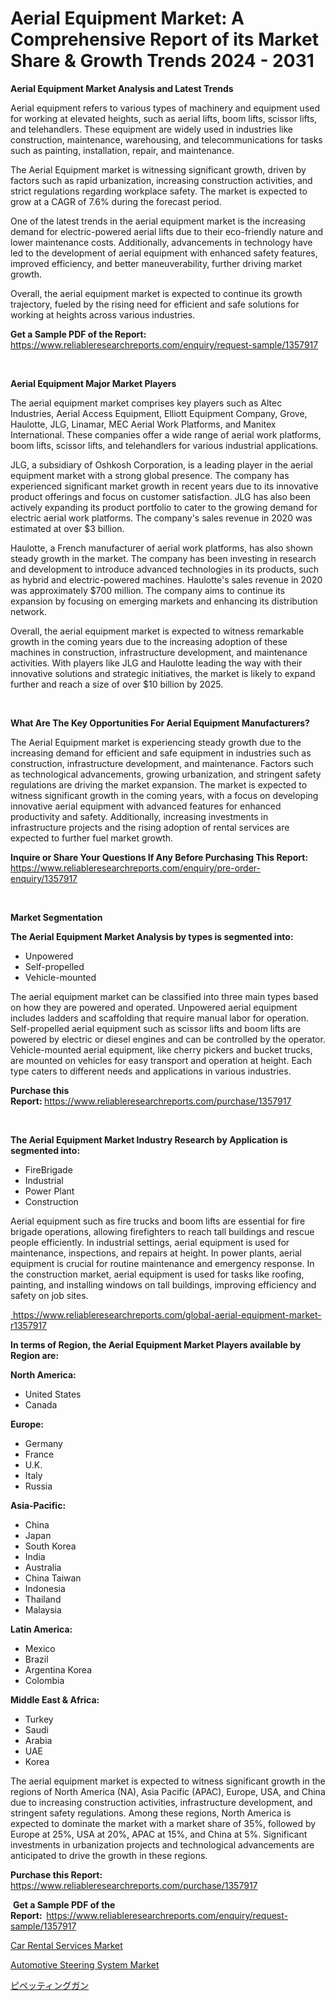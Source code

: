 <p><h1>Aerial Equipment Market: A Comprehensive Report of its Market Share & Growth Trends 2024 - 2031</h1></p><p><strong>Aerial Equipment Market Analysis and Latest Trends</strong></p>
<p><p>Aerial equipment refers to various types of machinery and equipment used for working at elevated heights, such as aerial lifts, boom lifts, scissor lifts, and telehandlers. These equipment are widely used in industries like construction, maintenance, warehousing, and telecommunications for tasks such as painting, installation, repair, and maintenance.</p><p>The Aerial Equipment market is witnessing significant growth, driven by factors such as rapid urbanization, increasing construction activities, and strict regulations regarding workplace safety. The market is expected to grow at a CAGR of 7.6% during the forecast period. </p><p>One of the latest trends in the aerial equipment market is the increasing demand for electric-powered aerial lifts due to their eco-friendly nature and lower maintenance costs. Additionally, advancements in technology have led to the development of aerial equipment with enhanced safety features, improved efficiency, and better maneuverability, further driving market growth.</p><p>Overall, the aerial equipment market is expected to continue its growth trajectory, fueled by the rising need for efficient and safe solutions for working at heights across various industries.</p></p>
<p><strong>Get a Sample PDF of the Report:&nbsp;</strong> <a href="https://www.reliableresearchreports.com/enquiry/request-sample/1357917">https://www.reliableresearchreports.com/enquiry/request-sample/1357917</a></p>
<p>&nbsp;</p>
<p><strong>Aerial Equipment Major Market Players</strong></p>
<p><p>The aerial equipment market comprises key players such as Altec Industries, Aerial Access Equipment, Elliott Equipment Company, Grove, Haulotte, JLG, Linamar, MEC Aerial Work Platforms, and Manitex International. These companies offer a wide range of aerial work platforms, boom lifts, scissor lifts, and telehandlers for various industrial applications.</p><p>JLG, a subsidiary of Oshkosh Corporation, is a leading player in the aerial equipment market with a strong global presence. The company has experienced significant market growth in recent years due to its innovative product offerings and focus on customer satisfaction. JLG has also been actively expanding its product portfolio to cater to the growing demand for electric aerial work platforms. The company's sales revenue in 2020 was estimated at over $3 billion.</p><p>Haulotte, a French manufacturer of aerial work platforms, has also shown steady growth in the market. The company has been investing in research and development to introduce advanced technologies in its products, such as hybrid and electric-powered machines. Haulotte's sales revenue in 2020 was approximately $700 million. The company aims to continue its expansion by focusing on emerging markets and enhancing its distribution network.</p><p>Overall, the aerial equipment market is expected to witness remarkable growth in the coming years due to the increasing adoption of these machines in construction, infrastructure development, and maintenance activities. With players like JLG and Haulotte leading the way with their innovative solutions and strategic initiatives, the market is likely to expand further and reach a size of over $10 billion by 2025.</p></p>
<p>&nbsp;</p>
<p><strong>What Are The Key Opportunities For Aerial Equipment Manufacturers?</strong></p>
<p><p>The Aerial Equipment market is experiencing steady growth due to the increasing demand for efficient and safe equipment in industries such as construction, infrastructure development, and maintenance. Factors such as technological advancements, growing urbanization, and stringent safety regulations are driving the market expansion. The market is expected to witness significant growth in the coming years, with a focus on developing innovative aerial equipment with advanced features for enhanced productivity and safety. Additionally, increasing investments in infrastructure projects and the rising adoption of rental services are expected to further fuel market growth.</p></p>
<p><strong>Inquire or Share Your Questions If Any Before Purchasing This Report:</strong> <a href="https://www.reliableresearchreports.com/enquiry/pre-order-enquiry/1357917">https://www.reliableresearchreports.com/enquiry/pre-order-enquiry/1357917</a></p>
<p>&nbsp;</p>
<p><strong>Market Segmentation</strong></p>
<p><strong>The Aerial Equipment Market Analysis by types is segmented into:</strong></p>
<p><ul><li>Unpowered</li><li>Self-propelled</li><li>Vehicle-mounted</li></ul></p>
<p><p>The aerial equipment market can be classified into three main types based on how they are powered and operated. Unpowered aerial equipment includes ladders and scaffolding that require manual labor for operation. Self-propelled aerial equipment such as scissor lifts and boom lifts are powered by electric or diesel engines and can be controlled by the operator. Vehicle-mounted aerial equipment, like cherry pickers and bucket trucks, are mounted on vehicles for easy transport and operation at height. Each type caters to different needs and applications in various industries.</p></p>
<p><strong>Purchase this Report:&nbsp;</strong><a href="https://www.reliableresearchreports.com/purchase/1357917">https://www.reliableresearchreports.com/purchase/1357917</a></p>
<p>&nbsp;</p>
<p><strong>The Aerial Equipment Market Industry Research by Application is segmented into:</strong></p>
<p><ul><li>FireBrigade</li><li>Industrial</li><li>Power Plant</li><li>Construction</li></ul></p>
<p><p>Aerial equipment such as fire trucks and boom lifts are essential for fire brigade operations, allowing firefighters to reach tall buildings and rescue people efficiently. In industrial settings, aerial equipment is used for maintenance, inspections, and repairs at height. In power plants, aerial equipment is crucial for routine maintenance and emergency response. In the construction market, aerial equipment is used for tasks like roofing, painting, and installing windows on tall buildings, improving efficiency and safety on job sites.</p></p>
<p><a href="https://www.reliableresearchreports.com/global-aerial-equipment-market-r1357917">&nbsp;https://www.reliableresearchreports.com/global-aerial-equipment-market-r1357917</a></p>
<p><strong>In terms of Region, the Aerial Equipment Market Players available by Region are:</strong></p>
<p>
    <p> <strong> North America: </strong>
        <ul>
            <li>United States</li>
            <li>Canada</li>
        </ul>
        </p> 
    <p> <strong> Europe: </strong>
        <ul>
            <li>Germany</li>
            <li>France</li>
            <li>U.K.</li>
            <li>Italy</li>
            <li>Russia</li>
        </ul>
        </p> 
    <p> <strong> Asia-Pacific: </strong>
        <ul>
            <li>China</li>
            <li>Japan</li>
            <li>South Korea</li>
            <li>India</li>
            <li>Australia</li>
            <li>China Taiwan</li>
            <li>Indonesia</li>
            <li>Thailand</li>
            <li>Malaysia</li>
        </ul>
        </p> 
    <p> <strong> Latin America: </strong>
        <ul>
            <li>Mexico</li>
            <li>Brazil</li>
            <li>Argentina Korea</li>
            <li>Colombia</li>
        </ul>
        </p> 
    <p> <strong> Middle East & Africa: </strong>
        <ul>
            <li>Turkey</li>
            <li>Saudi</li>
            <li>Arabia</li>
            <li>UAE</li>
            <li>Korea</li>
        </ul>
    </p>
    </p>
<p><p>The aerial equipment market is expected to witness significant growth in the regions of North America (NA), Asia Pacific (APAC), Europe, USA, and China due to increasing construction activities, infrastructure development, and stringent safety regulations. Among these regions, North America is expected to dominate the market with a market share of 35%, followed by Europe at 25%, USA at 20%, APAC at 15%, and China at 5%. Significant investments in urbanization projects and technological advancements are anticipated to drive the growth in these regions.</p></p>
<p><strong>Purchase this Report: </strong><a href="https://www.reliableresearchreports.com/purchase/1357917">https://www.reliableresearchreports.com/purchase/1357917</a></p>
<p>&nbsp;<strong>Get a Sample PDF of the Report:&nbsp;&nbsp;</strong><a href="https://www.reliableresearchreports.com/enquiry/request-sample/1357917">https://www.reliableresearchreports.com/enquiry/request-sample/1357917</a></p>
<p><strong></strong></p>
<p><p><a href="https://www.linkedin.com/pulse/car-rental-services-market-offer-valuable-insights-size-share-rp0ge?trackingId=qyEF6Vyhk9abIDuV2654lg%3D%3D">Car Rental Services Market</a></p><p><a href="https://www.linkedin.com/pulse/automotive-steering-system-market-size-growth-forecast-from-mjove?trackingId=CfZQ4wXf87b7tObksMQVlQ%3D%3D">Automotive Steering System Market</a></p><p><a href="https://medium.com/@jackpeters644/%E3%83%94%E3%83%9A%E3%83%83%E3%83%86%E3%82%A3%E3%83%B3%E3%82%B0%E3%82%AC%E3%83%B3%E5%B8%82%E5%A0%B4%E3%81%AF-%E5%B8%82%E5%A0%B4%E3%82%B7%E3%82%A7%E3%82%A2-%E5%B8%82%E5%A0%B4%E5%8B%95%E5%90%91-%E5%B8%82%E5%A0%B4%E6%88%90%E9%95%B7%E3%81%AB%E9%96%A2%E3%81%99%E3%82%8B%E6%83%85%E5%A0%B1%E3%82%92%E6%8F%90%E4%BE%9B%E3%81%97%E3%81%BE%E3%81%99-a442501977a6">ピペッティングガン</a></p></p>
